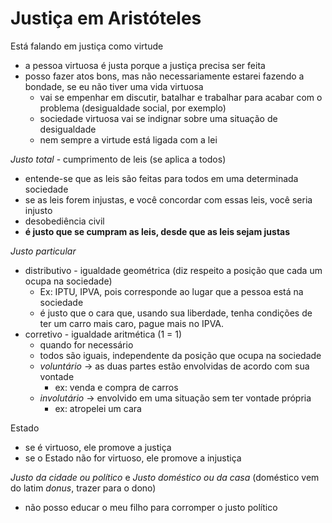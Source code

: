 # Justiça em Aristóteles

Está falando em justiça como virtude
- a pessoa virtuosa é justa porque a justiça precisa ser feita
- posso fazer atos bons, mas não necessariamente estarei fazendo a bondade, se eu não tiver uma vida virtuosa
  - vai se empenhar em discutir, batalhar e trabalhar para acabar com o problema (desigualdade social, por exemplo)
  - sociedade virtuosa vai se indignar sobre uma situação de desigualdade
  - nem sempre a virtude está ligada com a lei
  
_Justo total_ - cumprimento de leis (se aplica a todos)
  - entende-se que as leis são feitas para todos em uma determinada sociedade
  - se as leis forem injustas, e você concordar com essas leis, você seria injusto
  - desobediência civil
  - **é justo que se cumpram as leis, desde que as leis sejam justas**

_Justo particular_
- distributivo - igualdade geométrica (diz respeito a posição que cada um ocupa na sociedade)
  - Ex: IPTU, IPVA, pois corresponde ao lugar que a pessoa está na sociedade
  - é justo que o cara que, usando sua liberdade, tenha condições de ter um carro mais caro, pague mais no IPVA.
- corretivo - igualdade aritmética (1 = 1)
  - quando for necessário
  - todos são iguais, independente da posição que ocupa na sociedade
  - _voluntário_  -> as duas partes estão envolvidas de acordo com sua vontade
    - ex: venda e compra de carros
  - _involutário_ -> envolvido em uma situação sem ter vontade própria
    - ex: atropelei um cara

Estado
- se é virtuoso, ele promove a justiça
- se o Estado não for virtuoso, ele promove a injustiça


_Justo da cidade ou político_ e _Justo doméstico ou da casa_ (doméstico vem do latim _donus_, trazer para o dono)
- não posso educar o meu filho para corromper o justo político
